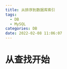 ```yaml
---
title: 从排序到数据库索引
tags:
  - DB
  - MySQL
categories: DB
date: 2022-02-08 11:06:07
---
```



# 从查找开始

